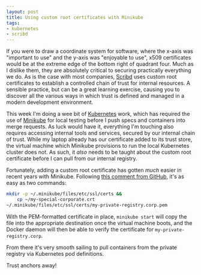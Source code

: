```yaml
---
layout: post
title: Using custom root certificates with Minikube
tags:
- kubernetes
- scribd
---
```


If you were to draw a coordinate system for software, where the x-axis was
"important to use" and the y-axis was "enjoyable to use", x509 certificates
would be at the extreme edge of the bottom right of quadrant four. Much as I
dislike them, they are absolutely critical to securing practically everything
we do. As is the case with most companies, [Scribd](https://scribd.com) uses
custom root certificates to establish a controlled chain of trust for internal
resources. A sensible practice, but can be a great learning exercise, causing
you to discover all the various ways in which trust is defined and managed in a
modern development environment.

This week I'm doing a wee bit of [Kubernetes](https://kubernetes.io) work,
which has required the use of
[Minikube](https://github.com/kubernetes/minikube) for local testing before I
push specs and containers into merge requests. As luck would have it,
everything I'm touching also requires accessing internal tools and services,
secured by our internal chain of trust. While my laptop already has our
certificate added to its trust store, the virtual machine which Minikube
provisions to run the local Kubernetes cluster does not. As such, it _also_
needs to be taught about the custom root certificate before I can pull from our
internal registry.

Fortunately, adding a custom root certificate has gotten _much_ easier in
recent years with Minikube. Following [this comment from
GitHub](https://github.com/kubernetes/minikube/issues/1408#issuecomment-424720319),
it's as easy as two commands:

```bash
mkdir -p ~/.minikube/files/etc/ssl/certs &&
    cp ~/my-special-corporate.crt
~/.minikube/files/etc/ssl/certs/my-private-registry.corp.pem
```

With the PEM-formatted certificate in place, `minikube start` will copy the
file into the appropriate destination once the virtual machine boots,
and the Docker daemon will then be able to verify the certificate for
`my-private-registry.corp`.

From there it's very smooth sailing to pull containers from the private
registry via Kubernetes pod definitions.

Trust anchors away!

